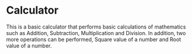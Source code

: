 # Calculator

This is a basic calculator that performs basic calculations of mathematics such as Addition, Subtraction, Multiplication and Division. 
In addition, two more operations can be performed, Square value of a number and Root value of a number. 

